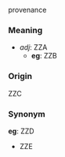 provenance
### Meaning
+ _adj_: ZZA
    + __eg__: ZZB

### Origin

ZZC

### Synonym

__eg__: ZZD

+ ZZE


